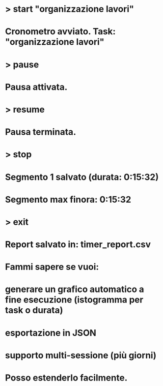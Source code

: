 
# > start "organizzazione lavori"
# Cronometro avviato. Task: "organizzazione lavori"

# > pause
# Pausa attivata.

# > resume
# Pausa terminata.

# > stop
# Segmento 1 salvato (durata: 0:15:32)
# Segmento max finora: 0:15:32

# > exit
# Report salvato in: timer_report.csv


# Fammi sapere se vuoi:

# generare un grafico automatico a fine esecuzione (istogramma per task o durata)

# esportazione in JSON

# supporto multi-sessione (più giorni)

# Posso estenderlo facilmente.